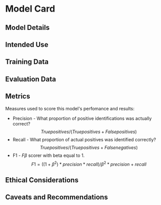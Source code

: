 # Model Card

## Model Details

## Intended Use

## Training Data

## Evaluation Data

## Metrics
Measures used to score this model's perfomance and results:

* Precision - What proportion of positive identifications was actually correct?
    $$True positives / (True positives + False positives)$$
* Recall - What proportion of actual positives was identified correctly?
    $$True positives / (True positives + False negatives)$$
* F1 - $F\beta$ scorer with beta equal to 1.
    $$F1 = ((1+\beta^2) * precision * recall) / \beta^2 * precision + recall$$

## Ethical Considerations

## Caveats and Recommendations
